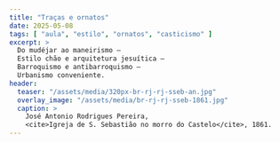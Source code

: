 ```yaml
---
title: "Traças e ornatos"
date: 2025-05-08
tags: [ "aula", "estilo", "ornatos", "casticismo" ]
excerpt: >
  Do mudéjar ao maneirismo –
  Estilo chão e arquitetura jesuítica –
  Barroquismo e antibarroquismo –
  Urbanismo conveniente.
header:
  teaser: "/assets/media/320px-br-rj-rj-sseb-an.jpg"
  overlay_image: "/assets/media/br-rj-rj-sseb-1861.jpg"
  caption: >
    José Antonio Rodrigues Pereira,
    <cite>Igreja de S. Sebastião no morro do Castelo</cite>, 1861.
---
```

